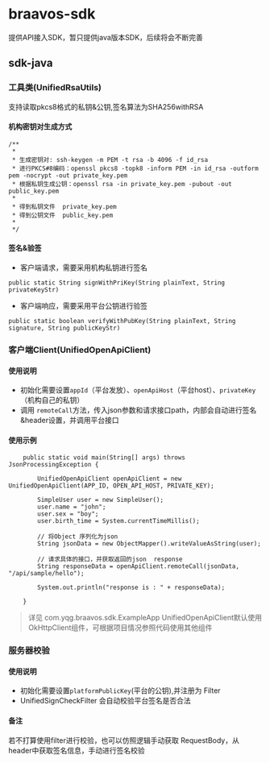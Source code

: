 # braavos-sdk
提供API接入SDK，暂只提供java版本SDK，后续将会不断完善


## sdk-java



### 工具类(UnifiedRsaUtils)

支持读取pkcs8格式的私钥&公钥,签名算法为SHA256withRSA

#### 机构密钥对生成方式
```
/**
 *
 * 生成密钥对: ssh-keygen -m PEM -t rsa -b 4096 -f id_rsa
 * 进行PKCS#8编码：openssl pkcs8 -topk8 -inform PEM -in id_rsa -outform pem -nocrypt -out private_key.pem
 * 根据私钥生成公钥：openssl rsa -in private_key.pem -pubout -out public_key.pem
 *
 * 得到私钥文件  private_key.pem
 * 得到公钥文件  public_key.pem
 *
 */
```

#### 签名&验签

- 客户端请求，需要采用机构私钥进行签名
```
public static String signWithPriKey(String plainText, String privateKeyStr)

```
- 客户端响应，需要采用平台公钥进行验签
```
public static boolean verifyWithPubKey(String plainText, String signature, String publicKeyStr) 
```

### 客户端Client(UnifiedOpenApiClient)
#### 使用说明
- 初始化需要设置`appId`（平台发放）、`openApiHost`（平台host）、`privateKey`（机构自己的私钥）
- 调用 `remoteCall`方法，传入json参数和请求接口path，内部会自动进行签名&header设置，并调用平台接口

#### 使用示例
```
    public static void main(String[] args) throws JsonProcessingException {

        UnifiedOpenApiClient openApiClient = new UnifiedOpenApiClient(APP_ID, OPEN_API_HOST, PRIVATE_KEY);

        SimpleUser user = new SimpleUser();
        user.name = "john";
        user.sex = "boy";
        user.birth_time = System.currentTimeMillis();

        // 将Object 序列化为json
        String jsonData = new ObjectMapper().writeValueAsString(user);

        // 请求具体的接口，并获取返回的json  response
        String responseData = openApiClient.remoteCall(jsonData, "/api/sample/hello");

        System.out.println("response is : " + responseData);

    }
```
> 详见 com.yqg.braavos.sdk.ExampleApp
> UnifiedOpenApiClient默认使用OkHttpClient组件，可根据项目情况参照代码使用其他组件

### 服务器校验 
#### 使用说明
- 初始化需要设置`platformPublicKey`(平台的公钥),并注册为 Filter
- UnifiedSignCheckFilter 会自动校验平台签名是否合法

#### 备注
若不打算使用filter进行校验，也可以仿照逻辑手动获取 RequestBody，从header中获取签名信息，手动进行签名校验

